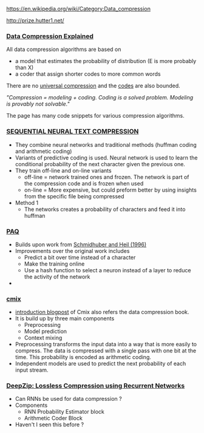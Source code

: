 https://en.wikipedia.org/wiki/Category:Data_compression

http://prize.hutter1.net/

### [Data Compression Explained](http://mattmahoney.net/dc/dce.html#Section_1)
All data compression algorithms are based on 
- a model that estimates the probability of distribution (E is more probably than X)
- a coder that assign shorter codes to more common words

There are no [universal compression](http://mattmahoney.net/dc/dce.html#Section_11) and the [codes](http://mattmahoney.net/dc/dce.html#Section_12) are also bounded. 

*"Compression = modeling + coding. Coding is a solved problem. Modeling is provably not solvable."*

The page has many code snippets for various compression algorithms.

### [SEQUENTIAL NEURAL TEXT COMPRESSION](https://people.idsia.ch/~juergen/ieeetnn1996.pdf)
- They combine neural networks and traditional methods (huffman coding and arithmetic coding) 
- Variants of predictive coding is used. Neural network is used to learn the conditional probability of the next character given the previous one.
- They train off-line and on-line variants
  - off-line = network trained ones and frozen. The network is part of the compression code and is frozen when used 
  - on-line = More expensive, but could preform better by using insights from the specific file being compressed
- Method 1
  - The networks creates a probability of characters and feed it into huffman

### [PAQ](http://mattmahoney.net/dc/dce.html#Section_436)
- Builds upon work from [Schmidhuber and Heil (1996)](https://people.idsia.ch/~juergen/ieeetnn1996.pdf)
- Improvements over the original work includes
  - Predict a bit over time instead of a character
  - Make the training online
  - Use a hash function to select a neuron instead of a layer to reduce the activity of the network
- 

### [cmix](http://www.byronknoll.com/cmix.html)
- [introduction blogpost](http://byronknoll.blogspot.com/2014/01/cmix.html) of Cmix also refers the data compression book.
- It is build up by three main components
  - Preprocessing
  - Model prediction
  - Context mixing
- Preprocessing transforms the input data into a way that is more easily to compress. The data is compressed with a single pass with one bit at the time. This probability is encoded as arithmetic coding.
- Independent models are used to predict the next probability of each input stream. 
  

### [DeepZip: Lossless Compression using Recurrent Networks](https://web.stanford.edu/class/archive/cs/cs224n/cs224n.1174/reports/2761006.pdf)
- Can RNNs be used for data compression ? 
- Components
  - RNN Probability Estimator block
  - Arithmetic Coder Block
- Haven't I seen this before ? 

